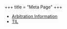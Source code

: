 +++
title = "Meta Page"
+++

- [Arbitration Information](https://arbitrationinformation.org)
- [TIL](https://routingblog.github.io/til/)
